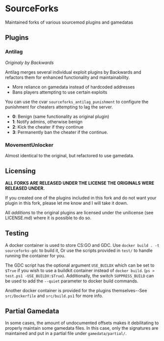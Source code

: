 # SourceForks

Maintained forks of various sourcemod plugins and gamedatas

## Plugins

### Antilag
*Originaly by Backwards*

Antilag merges several individual exploit plugins by Backwards and refactors them for enhanced functionality and maintainability.
- More reliance on gamedata instead of hardcoded addresses
- Bans players attempting to use certain exploits

You can use the cvar `sourceforks_antilag_punishment` to configure the punishment for cheaters attempting to lag the server.
- **0**: Benign (same functionality as original plugin)
- **1**: Notify admins, otherwise benign
- **2**: Kick the cheater if they continue
- **3**: Permanently ban the cheater if the continue.


### MovementUnlocker

Almost identical to the original, but refactored to use gamedata.

## Licensing

**ALL FORKS ARE RELEASED UNDER THE LICENSE THE ORIGINALS WERE RELEASED UNDER.**

If you created one of the plugins included in this fork and do not want your plugin in this fork, please let me know and I will take it down.

All *additions* to the original plugins are licensed under the unilicense (see LICENSE.md) where it is possible to do so.

## Testing

A docker container is used to store CS:GO and GDC. Use `docker build . -t sourceforks-gdc` to build it,
Or use the scripts provided in `test/` to handle running the container for you.

The GDC script has the optional argument `USE_BUILDX` which can be set to `$True` if you wish to use a buildkit container instead of `docker build`. (`ps > test.ps1 -USE_BUILDX:$True`). Additionally, the switch `SUPPRESS_BUILD` can be used to add the `--quiet` parameter to docker build commands.

Another docker container is provided for the plugins themselves--See `src/Dockerfile` and `src/build.ps1` for more info.

## Partial Gamedata

In some cases, the amount of undocumented offsets makes it debilitating to properly maintain some gamedata files.
In this case, only the signatures are maintained and put in a partial file under `gamedata/partial/`. 